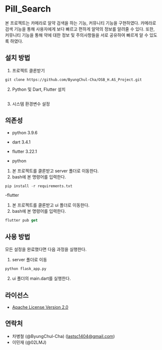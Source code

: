 # Pill_Search

본 프로젝트는 카메라로 알약 검색을 하는 기능, 커뮤니티 기능을 구현하였다. 카메라로 검색 기능을 통해 사용자에게 보다 빠르고 편하게 알약의 정보를 알려줄 수 있다. 또한, 커뮤니티 기능을 통해 약에 대한 정보 및 주의사항들을 서로 공유하여 빠르게 알 수 있도록 하였다.

## 설치 방법

1. 프로젝트 클론받기
```
git clone https://github.com/ByungChul-Cha/OSB_H.AS_Project.git
```

2. Python 및 Dart, Flutter 설치
```

```

3. 시스템 환경변수 설정


## 의존성

- python 3.9.6
- dart 3.4.1
- flutter 3.22.1

- python
1. 본 프로젝트를 클론받고 server 폴더로 이동한다.
2. bash에 본 명령어를 입력한다.

```python
pip install -r requirements.txt
```

-flutter
1. 본 프로젝트를 클론받고 ui 폴더로 이동한다.
2. bash에 본 명령어를 입력한다.

```dart
flutter pub get
```

## 사용 방법

모든 설정을 완료했다면 다음 과정을 실행한다.

1. server 폴더로 이동

```
python flask_app.py
```

2. ui 폴더의 main.dart를 실행한다.

## 라이선스

- [Apache License Version 2.0](https://github.com/ByungChul-Cha/OSB_H.AS_Project/blob/feature_search/LICENSE)

## 연락처

- 차병철 (@ByungChul-Cha) (lastsc1404@gmail.com)
- 이민재 (@02LMJ)

